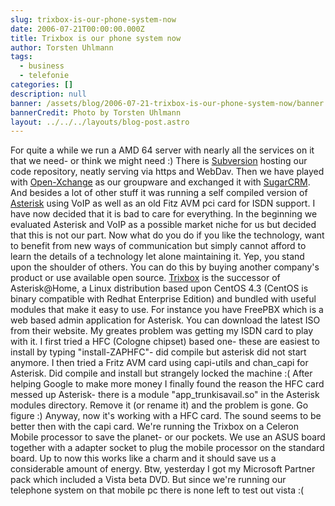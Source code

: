 ```yaml
---
slug: trixbox-is-our-phone-system-now
date: 2006-07-21T00:00:00.000Z
title: Trixbox is our phone system now
author: Torsten Uhlmann
tags:
  - business
  - telefonie
categories: []
description: null
banner: /assets/blog/2006-07-21-trixbox-is-our-phone-system-now/banner.jpg
bannerCredit: Photo by Torsten Uhlmann
layout: ../../../layouts/blog-post.astro
---
```


For quite a while we run a AMD 64 server with nearly all the services on it that we need- or think we might need :) There is [Subversion](http://subversion.tigris.org/) hosting our code repository, neatly serving via https and WebDav. Then we have played with [Open-Xchange](http://www.open-xchange.org/) as our groupware and exchanged it with [SugarCRM](http://www.sugarcrm.com/). And besides a lot of other stuff it was running a self compiled version of [Asterisk](http://www.asterisk.org/) using VoIP as well as an old Fitz AVM pci card for ISDN support. I have now decided that it is bad to care for everything. In the beginning we evaluated Asterisk and VoIP as a possible market niche for us but decided that this is not our part. Now what do you do if you like the technology, want to benefit from new ways of communication but simply cannot afford to learn the details of a technology let alone maintaining it. Yep, you stand upon the shoulder of others. You can do this by buying another company's product or use available open source. [Trixbox](http://www.trixbox.org) is the successor of Asterisk@Home, a Linux distribution based upon CentOS 4.3 (CentOS is binary compatible with Redhat Enterprise Edition) and bundled with useful modules that make it easy to use. For instance you have FreePBX which is a web based admin application for Asterisk. You can download the latest ISO from their website. My greates problem was getting my ISDN card to play with it. I first tried a HFC (Cologne chipset) based one- these are easiest to install by typing "install-ZAPHFC"- did compile but asterisk did not start anymore. I then tried a Fritz AVM card using capi-utils and chan\_capi for Asterisk. Did compile and install but strangely locked the machine :( After helping Google to make more money I finally found the reason the HFC card messed up Asterisk- there is a module "app\_trunkisavail.so" in the Asterisk modules directory. Remove it (or rename it) and the problem is gone. Go figure :) Anyway, now it's working with a HFC card. The sound seems to be better then with the capi card. We're running the Trixbox on a Celeron Mobile processor to save the planet- or our pockets. We use an ASUS board together with a adapter socket to plug the mobile processor on the standard board. Up to now this works like a charm and it should save us a considerable amount of energy. Btw, yesterday I got my Microsoft Partner pack which included a Vista beta DVD. But since we're running our telephone system on that mobile pc there is none left to test out vista :(
